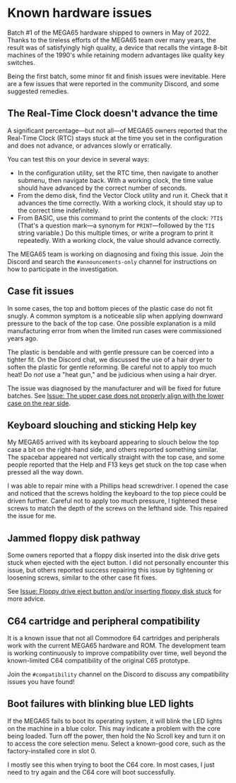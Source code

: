 # Known hardware issues

Batch #1 of the MEGA65 hardware shipped to owners in May of 2022. Thanks to the tireless efforts of the MEGA65 team over many years, the result was of satisfyingly high quality, a device that recalls the vintage 8-bit machines of the 1990's while retaining modern advantages like quality key switches.

Being the first batch, some minor fit and finish issues were inevitable. Here are a few issues that were reported in the community Discord, and some suggested remedies.

## The Real-Time Clock doesn't advance the time

A significant percentage—but not all—of MEGA65 owners reported that the Real-Time Clock (RTC) stays stuck at the time you set in the configuration and does not advance, or advances slowly or erratically.

You can test this on your device in several ways:

- In the configuration utility, set the RTC time, then navigate to another submenu, then navigate back. With a working clock, the time value should have advanced by the correct number of seconds.
- From the demo disk, find the Vector Clock utility and run it. Check that it advances the time correctly. With a working clock, it should stay up to the correct time indefinitely.
- From BASIC, use this command to print the contents of the clock: `?TI$` (That's a question mark—a synonym for `PRINT`—followed by the `TI$` string variable.) Do this multiple times, or write a program to print it repeatedly. With a working clock, the value should advance correctly.

The MEGA65 team is working on diagnosing and fixing this issue. Join the Discord and search the `#announcements-only` channel for instructions on how to participate in the investigation.

## Case fit issues

In some cases, the top and bottom pieces of the plastic case do not fit snugly. A common symptom is a noticeable slip when applying downward pressure to the back of the top case. One possible explanation is a mild manufacturing error from when the limited run cases were commissioned years ago.

The plastic is bendable and with gentle pressure can be coerced into a tighter fit. On the Discord chat, we discussed the use of a hair dryer to soften the plastic for gentle reforming. Be careful not to apply too much heat! Do _not_ use a "heat gun," and be judicious when using a hair dryer.

The issue was diagnosed by the manufacturer and will be fixed for future batches. See [Issue: The upper case does not properly align with the lower case on the rear side](https://files.mega65.org?ar=0c0091d3-9b57-4c20-9ed7-5248aa161011).

## Keyboard slouching and sticking Help key

My MEGA65 arrived with its keyboard appearing to slouch below the top case a bit on the right-hand side, and others reported something similar. The spacebar appeared not vertically straight with the top case, and some people reported that the Help and F13 keys get stuck on the top case when pressed all the way down.

I was able to repair mine with a Phillips head screwdriver. I opened the case and noticed that the screws holding the keyboard to the top piece could be driven further. Careful not to apply too much pressure, I tightened these screws to match the depth of the screws on the lefthand side. This repaired the issue for me.

## Jammed floppy disk pathway

Some owners reported that a floppy disk inserted into the disk drive gets stuck when ejected with the eject button. I did not personally encounter this issue, but others reported success repairing this issue by tightening or loosening screws, similar to the other case fit fixes.

See [Issue: Floppy drive eject button and/or inserting floppy disk stuck](https://files.mega65.org?ar=760a45f3-6c72-46c1-8534-59baad2661a0) for more advice.

## C64 cartridge and peripheral compatibility

It is a known issue that not all Commodore 64 cartridges and peripherals work with the current MEGA65 hardware and ROM. The development team is working continuously to improve compatibility over time, well beyond the known-limited C64 compatibility of the original C65 prototype.

Join the `#compatibility` channel on the Discord to discuss any compatibility issues you have found!

## Boot failures with blinking blue LED lights

If the MEGA65 fails to boot its operating system, it will blink the LED lights on the machine in a blue color. This may indicate a problem with the core being loaded. Turn off the power, then hold the No Scroll key and turn it on to access the core selection menu. Select a known-good core, such as the factory-installed core in slot 0.

I mostly see this when trying to boot the C64 core. In most cases, I just need to try again and the C64 core will boot successfully.
